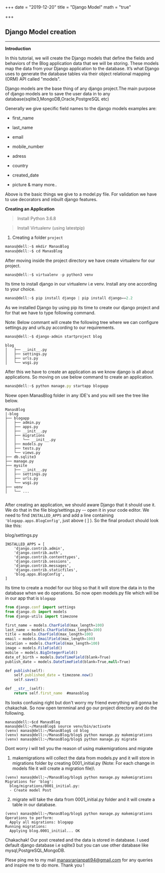 +++
date = "2019-12-20"
title = "Django Model"
math = "true"

+++

## Django Model creation



---

**Introduction**

In this tutorial, we will create the Django models that define the fields and behaviors of the Blog application data that we will be storing. These models map the data from your Django application to the database. It’s what Django uses to generate the database tables via their object relational mapping (ORM) API called "models".

Django models are the base thing of any django project.The main purpose of django models are to save the user data in to any database(sqlite3,MongoDB,Oracle,PostgreSQL etc)



<!--

| Heading | Another heading |
| :----:  | :-------------: |
|  text   |      text       |
|  text   |      text       |
|  text   |      text       |
-->

Generally we give specific field names to the django models examples are:
+ first_name

+ last_name

+ email

+ mobile_number

+ adress

+ country

+ created_date

+ picture & many more..

Above is the basic things we give to a model.py file. For validation we have to use decorators and inbuilt django features.


**Creating an Application**

>Install Python 3.6.8

>Install Virtualenv (using latestpip)


1. Creating a folder `project`

``` js
manas@dell:~$ mkdir ManasBlog
manas@dell:~$ cd ManasBlog
```
After moving inside the project directory we have create virtualenv for our project.


``` js
manas@dell:~$ virtualenv -p python3 venv
````

Its time to install django in our virtualenv i.e venv. Install any one according to your choice.


``` js
manas@dell:~$ pip install django | pip install django==2.2
````

As we installed Django by using pip its time to create our django project and for that we have to type following command.

Note: Below commant will create the following tree where we can configure settings.py and urls.py according to our requirements.

``` js
manas@dell:~$ django-admin startproject blog
````

```
blog
│   ├── __init__.py
│   ├── settings.py
│   ├── urls.py
│   └── wsgi.py
```

After this we have to create an application as we know django is all about applications. So moving on use below command to create an application.


``` js
manas@dell:~$ python manage.py startapp blogapp
````

Noew open ManasBlog folder in any IDE's and you will see the tree like below.

```
ManasBlog
|-blog
├── blogapp
│   ├── admin.py
│   ├── apps.py
│   ├── __init__.py
│   ├── migrations
│   │   └── __init__.py
│   ├── models.py
│   ├── tests.py
│   └── views.py
├── db.sqlite3
├── manage.py
├── mysite
│   ├── __init__.py
│   ├── settings.py
│   ├── urls.py
│   └── wsgi.py
├── venv
│   └── ...


```
After creating an application, we should aware Django that it should use it. We do that in the file blog/settings.py -- open it in your code editor. We need to find `INSTALLED_APPS` and add a line containing `'blogapp.apps.BlogConfig'`, just above ( ] ). So the final product should look like this:


blog/settings.py

```
INSTALLED_APPS = [
    'django.contrib.admin',
    'django.contrib.auth',
    'django.contrib.contenttypes',
    'django.contrib.sessions',
    'django.contrib.messages',
    'django.contrib.staticfiles',
    'blog.apps.BlogConfig',
]
```

Its time to create a model for our blog so that it will store the data in to the database when we do operations. So now open models.py file which will be in our app that is `blogapp`



``` js
from django.conf import settings
from django.db import models
from django-utils import timezone

first_name = models.CharField(max_length=100)
last_name = models.CharField(max_length=100)
title = models.CharField(max_length=100)
email = models.EmailField(max_length=100)
location = models.CharField(max_length=100)
image = models.FileField()
mobile = models.BigIntegerField()
date_of_birth = models.DateTimeField(blank=True)
publish_date = models.DateTimeField(blank=True,null=True)

def publish(self):
    self.published_date = timezone.now()
    self.save()

def __str__(self):
    return self.first_name  #manasblog
```

Its looks confusing right but don't worry my friend everything will gonna be chakachak. So now open ternminal and go our project directory and do the following.

```
manas@dell:~$cd ManasBlog
manas@dell:~/ManasBlog$ source venv/bin/activate
(venv) manas@dell:~/ManasBlog$ cd blog
(venv) manas@dell:~/ManasBlog/blog$ python manage.py makemigrations
(venv) manas@dell:~/ManasBlog/blog$ python manage.py migrate
```
Dont worry i will tell you the reason of using makemigrations and migrate

1. makemigrations will collect the data from models.py and it will store in migrations folder by creating 0001_initial.py (Note: For each change in models file it will create a migration file)\

```
(venv) manas@dell:~/ManasBlog/blog$ python manage.py makemigrations
Migrations for 'blog':
  blog/migrations/0001_initial.py:
  - Create model Post
```

2. migrate will take the data from 0001_initial.py folder and it will create a table in our database.

```
(venv) manas@dell:~/ManasBlog/blog$ python manage.py makemigrations
Operations to perform:
  Apply all migrations: blogapp
Running migrations:
  Applying blog.0001_initial... OK
```


Chakachak! Our post created and the data is stored in database. I used default django database i.e sqlite3 but you can use other database like mysql,PostgreSQL,MongoDB.


Plese ping me to my mail manasranjanpati94@gmail.com for any queries and inspire me to do more. Thank you  !